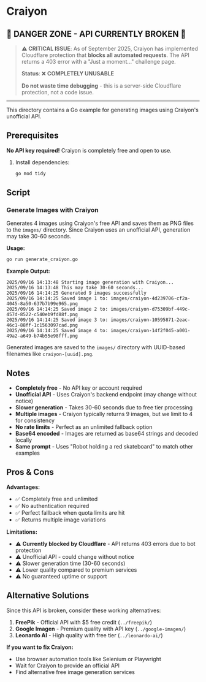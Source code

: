 # Craiyon

## 🚨 **DANGER ZONE - API CURRENTLY BROKEN** 🚨

> **⚠️ CRITICAL ISSUE**: As of September 2025, Craiyon has implemented Cloudflare protection that **blocks all automated requests**. The API returns a 403 error with a "Just a moment..." challenge page.
>
> **Status**: ❌ **COMPLETELY UNUSABLE**
>
> **Do not waste time debugging** - this is a server-side Cloudflare protection, not a code issue.

---

This directory contains a Go example for generating images using Craiyon's unofficial API.

## Prerequisites

**No API key required!** Craiyon is completely free and open to use.

1. Install dependencies:
   ```bash
   go mod tidy
   ```

## Script

### Generate Images with Craiyon
Generates 4 images using Craiyon's free API and saves them as PNG files to the `images/` directory. Since Craiyon uses an unofficial API, generation may take 30-60 seconds.

**Usage:**
```bash
go run generate_craiyon.go
```

**Example Output:**
```
2025/09/16 14:13:48 Starting image generation with Craiyon...
2025/09/16 14:13:48 This may take 30-60 seconds...
2025/09/16 14:14:25 Generated 9 images successfully
2025/09/16 14:14:25 Saved image 1 to: images/craiyon-4d239706-cf2a-4045-8a50-637b7b99e965.png
2025/09/16 14:14:25 Saved image 2 to: images/craiyon-d75309bf-449c-457d-8522-c540eb9fd88f.png
2025/09/16 14:14:25 Saved image 3 to: images/craiyon-10595871-2eac-46c1-88ff-1c1563097cad.png
2025/09/16 14:14:25 Saved image 4 to: images/craiyon-14f2f045-a001-49a2-a649-b74b55e98fff.png
```

Generated images are saved to the `images/` directory with UUID-based filenames like `craiyon-[uuid].png`.

## Notes

- **Completely free** - No API key or account required
- **Unofficial API** - Uses Craiyon's backend endpoint (may change without notice)
- **Slower generation** - Takes 30-60 seconds due to free tier processing
- **Multiple images** - Craiyon typically returns 9 images, but we limit to 4 for consistency
- **No rate limits** - Perfect as an unlimited fallback option
- **Base64 encoded** - Images are returned as base64 strings and decoded locally
- **Same prompt** - Uses "Robot holding a red skateboard" to match other examples

## Pros & Cons

**Advantages:**
- ✅ Completely free and unlimited
- ✅ No authentication required
- ✅ Perfect fallback when quota limits are hit
- ✅ Returns multiple image variations

**Limitations:**
- ⚠️ **Currently blocked by Cloudflare** - API returns 403 errors due to bot protection
- ⚠️ Unofficial API - could change without notice
- ⚠️ Slower generation time (30-60 seconds)
- ⚠️ Lower quality compared to premium services
- ⚠️ No guaranteed uptime or support

## Alternative Solutions

Since this API is broken, consider these working alternatives:

1. **FreePik** - Official API with $5 free credit (`../freepik/`)
2. **Google Imagen** - Premium quality with API key (`../google-imagen/`)
3. **Leonardo AI** - High quality with free tier (`../leonardo-ai/`)

**If you want to fix Craiyon:**
- Use browser automation tools like Selenium or Playwright
- Wait for Craiyon to provide an official API
- Find alternative free image generation services